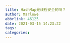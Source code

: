 ```yaml
---
title: HashMap是线程安全的吗？
author: Marlowe
abbrlink: 46125
date: 2021-03-15 14:23:22
tags:
categories:
---
```

